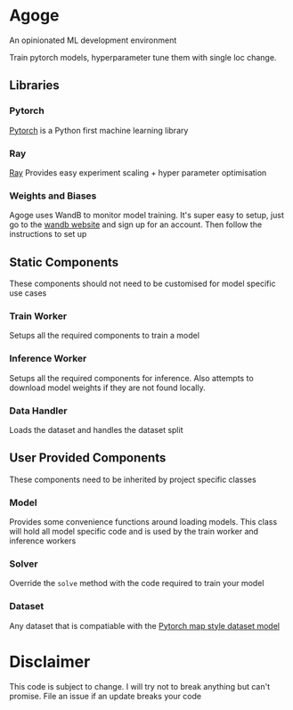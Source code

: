 # Agoge

An opinionated ML development environment

Train pytorch models, hyperparameter tune them with single loc change.


## Libraries

### Pytorch

[Pytorch](https://pytorch.org/) is a Python first machine learning library 

### Ray

[Ray](https://ray-project.github.io/) Provides easy experiment scaling + hyper parameter optimisation

### Weights and Biases

Agoge uses WandB to monitor model training. It's super easy to setup, just go to the [wandb website](https://www.wandb.com/) and sign up for an account. Then follow the instructions to set up

## Static Components

These components should not need to be customised for model specific use cases

### Train Worker

Setups all the required components to train a model

### Inference Worker

Setups all the required components for inference. Also attempts to download model weights if they are not found locally.

### Data Handler

Loads the dataset and handles the dataset split

## User Provided Components

These components need to be inherited by project specific classes

### Model

Provides some convenience functions around loading models. This class will hold all model specific code and is used by the train worker and inference workers

### Solver

Override the `solve` method with the code required to train your model

### Dataset

Any dataset that is compatiable with the [Pytorch map style dataset model](https://pytorch.org/docs/stable/data.html#map-style-datasets)


# Disclaimer

This code is subject to change. I will try not to break anything but can't promise. File an issue if an update breaks your code
